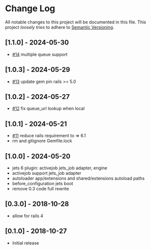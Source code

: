 # Change Log

All notable changes to this project will be documented in this file.
This project *loosely tries* to adhere to [Semantic Versioning](http://semver.org/).

## [1.1.0] - 2024-05-30
- [#14](https://github.com/rubyonjets/jets-rails/pull/14) multiple queue support

## [1.0.3] - 2024-05-29
- [#13](https://github.com/rubyonjets/jets-rails/pull/13) update gem pin rails >= 5.0

## [1.0.2] - 2024-05-27
- [#12](https://github.com/rubyonjets/jets-rails/pull/12) fix queue_url lookup when local

## [1.0.1] - 2024-05-21
- [#11](https://github.com/rubyonjets/jets-rails/pull/11) reduce rails requirement to => 6.1
- rm and gitignore Gemfile.lock

## [1.0.0] - 2024-05-20

* jets 6 plugin: activejob jets_job adapter, engine
* activejob support jets_job adapter
* autoloader app/extensions and shared/extensions autoload paths
* before_configuration jets boot
* remove 0.3 code full rewrite

## [0.3.0] - 2018-10-28

- allow for rails 4

## [0.1.0] - 2018-10-27

- Initial release
